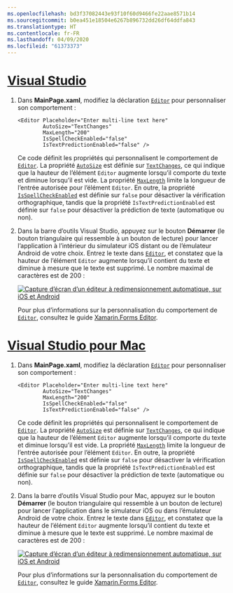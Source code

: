 ```yaml
---
ms.openlocfilehash: bd3f37082443e93f10f60d9466fe22aae8571b14
ms.sourcegitcommit: b0ea451e18504e6267b896732dd26df64ddfa843
ms.translationtype: HT
ms.contentlocale: fr-FR
ms.lasthandoff: 04/09/2020
ms.locfileid: "61373373"
---
```

# <a name="visual-studio"></a>[Visual Studio](#tab/vswin)

1. Dans **MainPage.xaml**, modifiez la déclaration [`Editor`](xref:Xamarin.Forms.Editor) pour personnaliser son comportement :

    ```xaml
    <Editor Placeholder="Enter multi-line text here"
            AutoSize="TextChanges"
            MaxLength="200"
            IsSpellCheckEnabled="false"
            IsTextPredictionEnabled="false" />
    ```

    Ce code définit les propriétés qui personnalisent le comportement de [`Editor`](xref:Xamarin.Forms.Editor). La propriété [`AutoSize`](xref:Xamarin.Forms.Editor.AutoSize) est définie sur [`TextChanges`](xref:Xamarin.Forms.EditorAutoSizeOption.TextChanges), ce qui indique que la hauteur de l’élément `Editor` augmente lorsqu’il comporte du texte et diminue lorsqu’il est vide. La propriété [`MaxLength`](xref:Xamarin.Forms.InputView.MaxLength) limite la longueur de l’entrée autorisée pour l’élément `Editor`. En outre, la propriété [`IsSpellCheckEnabled`](xref:Xamarin.Forms.InputView.IsSpellCheckEnabled) est définie sur `false` pour désactiver la vérification orthographique, tandis que la propriété `IsTextPredictionEnabled` est définie sur `false` pour désactiver la prédiction de texte (automatique ou non).

1. Dans la barre d’outils Visual Studio, appuyez sur le bouton **Démarrer** (le bouton triangulaire qui ressemble à un bouton de lecture) pour lancer l’application à l’intérieur du simulateur iOS distant ou de l’émulateur Android de votre choix. Entrez le texte dans [`Editor`](xref:Xamarin.Forms.Entry), et constatez que la hauteur de l’élément `Editor` augmente lorsqu’il contient du texte et diminue à mesure que le texte est supprimé. Le nombre maximal de caractères est de 200 :

    [![Capture d’écran d’un éditeur à redimensionnement automatique, sur iOS et Android](../images/customize-behavior.png "Éditeur à redimensionnement automatique")](../images/customize-behavior-large.png#lightbox "Éditeur à redimensionnement automatique")

    Pour plus d’informations sur la personnalisation du comportement de [`Editor`](xref:Xamarin.Forms.Editor), consultez le guide [Xamarin.Forms Editor](~/xamarin-forms/user-interface/text/editor.md).

# <a name="visual-studio-for-mac"></a>[Visual Studio pour Mac](#tab/vsmac)

1. Dans **MainPage.xaml**, modifiez la déclaration [`Editor`](xref:Xamarin.Forms.Editor) pour personnaliser son comportement :

    ```xaml
    <Editor Placeholder="Enter multi-line text here"
            AutoSize="TextChanges"
            MaxLength="200"
            IsSpellCheckEnabled="false"
            IsTextPredictionEnabled="false" />
    ```

    Ce code définit les propriétés qui personnalisent le comportement de [`Editor`](xref:Xamarin.Forms.Editor). La propriété [`AutoSize`](xref:Xamarin.Forms.Editor.AutoSize) est définie sur [`TextChanges`](xref:Xamarin.Forms.EditorAutoSizeOption.TextChanges), ce qui indique que la hauteur de l’élément `Editor` augmente lorsqu’il comporte du texte et diminue lorsqu’il est vide. La propriété [`MaxLength`](xref:Xamarin.Forms.InputView.MaxLength) limite la longueur de l’entrée autorisée pour l’élément `Editor`. En outre, la propriété [`IsSpellCheckEnabled`](xref:Xamarin.Forms.InputView.IsSpellCheckEnabled) est définie sur `false` pour désactiver la vérification orthographique, tandis que la propriété `IsTextPredictionEnabled` est définie sur `false` pour désactiver la prédiction de texte (automatique ou non).

1. Dans la barre d’outils Visual Studio pour Mac, appuyez sur le bouton **Démarrer** (le bouton triangulaire qui ressemble à un bouton de lecture) pour lancer l’application dans le simulateur iOS ou dans l’émulateur Android de votre choix. Entrez le texte dans [`Editor`](xref:Xamarin.Forms.Entry), et constatez que la hauteur de l’élément `Editor` augmente lorsqu’il contient du texte et diminue à mesure que le texte est supprimé. Le nombre maximal de caractères est de 200 :

    [![Capture d’écran d’un éditeur à redimensionnement automatique, sur iOS et Android](../images/customize-behavior.png "Éditeur à redimensionnement automatique")](../images/customize-behavior-large.png#lightbox "Éditeur à redimensionnement automatique")

    Pour plus d’informations sur la personnalisation du comportement de [`Editor`](xref:Xamarin.Forms.Editor), consultez le guide [Xamarin.Forms Editor](~/xamarin-forms/user-interface/text/editor.md).
